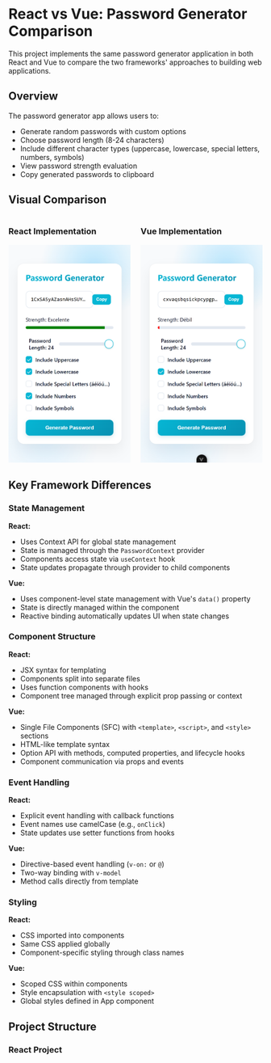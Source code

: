 # React vs Vue: Password Generator Comparison

This project implements the same password generator application in both React and Vue to compare the two frameworks' approaches to building web applications.

## Overview

The password generator app allows users to:
- Generate random passwords with custom options
- Choose password length (8-24 characters)
- Include different character types (uppercase, lowercase, special letters, numbers, symbols)
- View password strength evaluation
- Copy generated passwords to clipboard

## Visual Comparison

<div style="display: flex; justify-content: space-between;">
  <div style="flex: 1; margin-right: 10px;">
    <h3>React Implementation</h3>
    <img src="./images/react.png" alt="React Password Generator" style="width: 100%;">
  </div>
  <div style="flex: 1; margin-left: 10px;">
    <h3>Vue Implementation</h3>
    <img src="./images/vue.png" alt="Vue Password Generator" style="width: 100%;">
  </div>
</div>

## Key Framework Differences

### State Management

**React:**
- Uses Context API for global state management
- State is managed through the `PasswordContext` provider
- Components access state via `useContext` hook
- State updates propagate through provider to child components

**Vue:**
- Uses component-level state management with Vue's `data()` property
- State is directly managed within the component
- Reactive binding automatically updates UI when state changes

### Component Structure

**React:**
- JSX syntax for templating
- Components split into separate files
- Uses function components with hooks
- Component tree managed through explicit prop passing or context

**Vue:**
- Single File Components (SFC) with `<template>`, `<script>`, and `<style>` sections
- HTML-like template syntax
- Option API with methods, computed properties, and lifecycle hooks
- Component communication via props and events

### Event Handling

**React:**
- Explicit event handling with callback functions
- Event names use camelCase (e.g., `onClick`)
- State updates use setter functions from hooks

**Vue:**
- Directive-based event handling (`v-on:` or `@`)
- Two-way binding with `v-model`
- Method calls directly from template

### Styling

**React:**
- CSS imported into components
- Same CSS applied globally
- Component-specific styling through class names

**Vue:**
- Scoped CSS within components
- Style encapsulation with `<style scoped>`
- Global styles defined in App component

## Project Structure

### React Project
